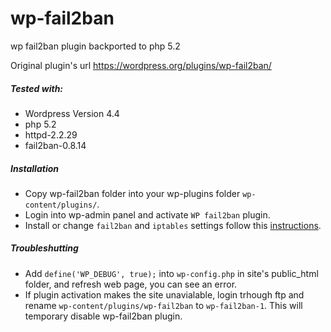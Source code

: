 # wp-fail2ban
wp fail2ban plugin backported to php 5.2

Original plugin's url https://wordpress.org/plugins/wp-fail2ban/

##### Tested with:
* Wordpress Version 4.4
* php 5.2
* httpd-2.2.29
* fail2ban-0.8.14

##### Installation
* Copy wp-fail2ban folder into your wp-plugins folder `wp-content/plugins/`.
* Login into wp-admin panel and activate `WP fail2ban` plugin.
* Install or change `fail2ban` and `iptables` settings follow this [instructions](https://github.com/younghacker/wp-fail2ban/tree/master/fail2ban).

##### Troubleshutting
* Add `define('WP_DEBUG', true);` into `wp-config.php` in site's public_html folder, and refresh web page, you can see an error.
* If plugin activation makes the site unavialable, login trhough ftp and rename `wp-content/plugins/wp-fail2ban` to `wp-fail2ban-1`. This will temporary disable wp-fail2ban plugin.
